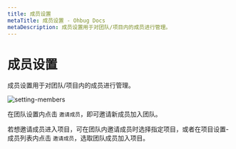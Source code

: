 ```yaml
---
title: 成员设置
metaTitle: 成员设置 - Ohbug Docs
metaDescription: 成员设置用于对团队/项目内的成员进行管理。
---
```


# 成员设置

成员设置用于对团队/项目内的成员进行管理。

![setting-members](/images/setting-members.jpg)

在团队设置内点击 `邀请成员`，即可邀请新成员加入团队。

若想邀请成员进入项目，可在团队内邀请成员时选择指定项目，或者在项目设置-成员列表内点击 `邀请成员`，选取团队成员加入项目。
